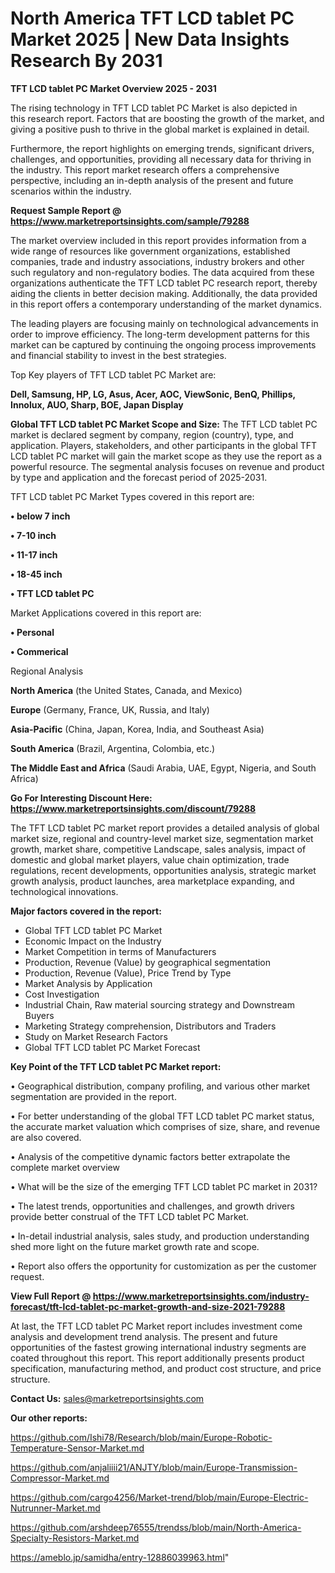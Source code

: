 # North America TFT LCD tablet PC Market 2025 | New Data Insights Research By 2031

<Strong> TFT LCD tablet PC Market Overview 2025 - 2031</strong>

The rising technology in TFT LCD tablet PC Market is also depicted in this research report. Factors that are boosting the growth of the market, and giving a positive push to thrive in the global market is explained in detail.

Furthermore, the report highlights on emerging trends, significant drivers, challenges, and opportunities, providing all necessary data for thriving in the industry. This report market research offers a comprehensive perspective, including an in-depth analysis of the present and future scenarios within the industry.

<strong>Request Sample Report @ <a href=https://www.marketreportsinsights.com/sample/79288>https://www.marketreportsinsights.com/sample/79288</a></strong>

The market overview included in this report provides information from a wide range of resources like government organizations, established companies, trade and industry associations, industry brokers and other such regulatory and non-regulatory bodies. The data acquired from these organizations authenticate the TFT LCD tablet PC research report, thereby aiding the clients in better decision making. Additionally, the data provided in this report offers a contemporary understanding of the market dynamics.

The leading players are focusing mainly on technological advancements in order to improve efficiency. The long-term development patterns for this market can be captured by continuing the ongoing process improvements and financial stability to invest in the best strategies.

Top Key players of TFT LCD tablet PC Market are:

<strong>Dell, Samsung, HP, LG, Asus, Acer, AOC, ViewSonic, BenQ, Phillips, Innolux, AUO, Sharp, BOE, Japan Display</strong>

<strong><b>Global TFT LCD tablet PC Market Scope and Size:</b></strong>
The TFT LCD tablet PC market is declared segment by company, region (country), type, and application. Players, stakeholders, and other participants in the global TFT LCD tablet PC market will gain the market scope as they use the report as a powerful resource. The segmental analysis focuses on revenue and product by type and application and the forecast period of 2025-2031.

TFT LCD tablet PC Market Types covered in this report are:

<strong>• below 7 inch

• 7-10 inch

• 11-17 inch

• 18-45 inch

• TFT LCD tablet PC</strong>

Market Applications covered in this report are:

<strong>• Personal

• Commerical</strong> 

Regional Analysis

<strong>North America</strong> (the United States, Canada, and Mexico)

<strong>Europe</strong> (Germany, France, UK, Russia, and Italy)

<strong>Asia-Pacific</strong> (China, Japan, Korea, India, and Southeast Asia)

<strong>South America</strong> (Brazil, Argentina, Colombia, etc.)

<strong>The Middle East and Africa</strong> (Saudi Arabia, UAE, Egypt, Nigeria, and South Africa)

<strong>Go For Interesting Discount Here: <a href=https://www.marketreportsinsights.com/discount/79288>https://www.marketreportsinsights.com/discount/79288</a></strong>

The TFT LCD tablet PC market report provides a detailed analysis of global market size, regional and country-level market size, segmentation market growth, market share, competitive Landscape, sales analysis, impact of domestic and global market players, value chain optimization, trade regulations, recent developments, opportunities analysis, strategic market growth analysis, product launches, area marketplace expanding, and technological innovations.

<strong><b>Major factors covered in the report:</b></strong>
<ul>
  <li>Global TFT LCD tablet PC Market </li>
  <li>Economic Impact on the Industry</li>
  <li>Market Competition in terms of Manufacturers</li>
  <li>Production, Revenue (Value) by geographical segmentation</li>
  <li>Production, Revenue (Value), Price Trend by Type</li>
  <li>Market Analysis by Application</li>
  <li>Cost Investigation</li>
  <li>Industrial Chain, Raw material sourcing strategy and Downstream Buyers</li>
  <li>Marketing Strategy comprehension, Distributors and Traders</li>
  <li>Study on Market Research Factors</li>
  <li>Global TFT LCD tablet PC Market Forecast</li>
</ul>

<strong><b>Key Point of the TFT LCD tablet PC Market report:</b></strong>

• Geographical distribution, company profiling, and various other market segmentation are provided in the report.

• For better understanding of the global TFT LCD tablet PC market status, the accurate market valuation which comprises of size, share, and revenue are also covered.

• Analysis of the competitive dynamic factors better extrapolate the complete market overview

• What will be the size of the emerging TFT LCD tablet PC market in 2031?

• The latest trends, opportunities and challenges, and growth drivers provide better construal of the TFT LCD tablet PC Market.

• In-detail industrial analysis, sales study, and production understanding shed more light on the future market growth rate and scope.

• Report also offers the opportunity for customization as per the customer request.

<strong><b>View Full Report @ <a href=https://www.marketreportsinsights.com/industry-forecast/tft-lcd-tablet-pc-market-growth-and-size-2021-79288>https://www.marketreportsinsights.com/industry-forecast/tft-lcd-tablet-pc-market-growth-and-size-2021-79288</a></b></strong>


At last, the TFT LCD tablet PC Market report includes investment come analysis and development trend analysis. The present and future opportunities of the fastest growing international industry segments are coated throughout this report. This report additionally presents product specification, manufacturing method, and product cost structure, and price structure.

<strong>Contact Us:</strong>
sales@marketreportsinsights.com

<strong>Our other reports:</strong>

<a href=https://github.com/Ishi78/Research/blob/main/Europe-Robotic-Temperature-Sensor-Market.md>https://github.com/Ishi78/Research/blob/main/Europe-Robotic-Temperature-Sensor-Market.md</a>

<a href=https://github.com/anjaliiii21/ANJTY/blob/main/Europe-Transmission-Compressor-Market.md>https://github.com/anjaliiii21/ANJTY/blob/main/Europe-Transmission-Compressor-Market.md</a>

<a href=https://github.com/cargo4256/Market-trend/blob/main/Europe-Electric-Nutrunner-Market.md>https://github.com/cargo4256/Market-trend/blob/main/Europe-Electric-Nutrunner-Market.md</a>

<a href=https://github.com/arshdeep76555/trendss/blob/main/North-America-Specialty-Resistors-Market.md>https://github.com/arshdeep76555/trendss/blob/main/North-America-Specialty-Resistors-Market.md</a>

<a href=https://ameblo.jp/samidha/entry-12886039963.html>https://ameblo.jp/samidha/entry-12886039963.html</a>"
